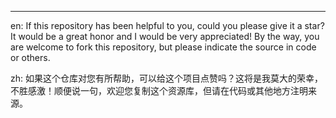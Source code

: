 ---
en: If this repository has been helpful to you, could you please give it a star? It would be a great honor and I would be very appreciated! By the way, you are welcome to fork this repository, but please indicate the source in code or others.

zh: 如果这个仓库对您有所帮助，可以给这个项目点赞吗？这将是我莫大的荣幸，不胜感激！顺便说一句，欢迎您复制这个资源库，但请在代码或其他地方注明来源。

